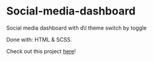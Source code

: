 # Social-media-dashboard
Social media dashboard with d\l theme switch by toggle

Done with: HTML & SCSS.

Check out this project [here](https://romansh12610.github.io/Social-media-dashboard/index.html)!

